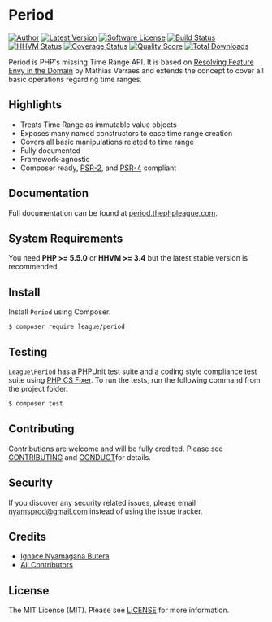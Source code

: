 Period
============

[![Author](http://img.shields.io/badge/author-@nyamsprod-blue.svg?style=flat-square)](https://twitter.com/nyamsprod)
[![Latest Version](https://img.shields.io/github/release/thephpleague/period.svg?style=flat-square)](https://github.com/thephpleague/period/releases)
[![Software License](https://img.shields.io/badge/license-MIT-brightgreen.svg?style=flat-square)](LICENSE.md)
[![Build Status](https://img.shields.io/travis/thephpleague/period/master.svg?style=flat-square)](https://travis-ci.org/thephpleague/period)
[![HHVM Status](https://img.shields.io/hhvm/league/period.svg?style=flat-square)](http://hhvm.h4cc.de/package/league/period)
[![Coverage Status](https://img.shields.io/scrutinizer/coverage/g/thephpleague/period.svg?style=flat-square)](https://scrutinizer-ci.com/g/thephpleague/period/code-structure)
[![Quality Score](https://img.shields.io/scrutinizer/g/thephpleague/period.svg?style=flat-square)](https://scrutinizer-ci.com/g/thephpleague/period)
[![Total Downloads](https://img.shields.io/packagist/dt/league/period.svg?style=flat-square)](https://packagist.org/packages/league/period)

Period is PHP's missing Time Range API. It is based on [Resolving Feature Envy in the Domain](http://verraes.net/2014/08/resolving-feature-envy-in-the-domain/) by Mathias Verraes and extends the concept to cover all basic operations regarding time ranges.

## Highlights

- Treats Time Range as immutable value objects
- Exposes many named constructors to ease time range creation
- Covers all basic manipulations related to time range
- Fully documented
- Framework-agnostic
- Composer ready, [PSR-2], and [PSR-4] compliant

Documentation
-------

Full documentation can be found at [period.thephpleague.com](http://period.thephpleague.com).

System Requirements
-------

You need **PHP >= 5.5.0** or **HHVM >= 3.4** but the latest stable version is recommended.

Install
-------

Install `Period` using Composer.

```
$ composer require league/period
```

Testing
-------

`League\Period` has a [PHPUnit](https://phpunit.de) test suite and a coding style compliance test suite using [PHP CS Fixer](http://cs.sensiolabs.org/). To run the tests, run the following command from the project folder.

``` bash
$ composer test
```

Contributing
-------

Contributions are welcome and will be fully credited. Please see [CONTRIBUTING](CONTRIBUTING.md) and [CONDUCT](CONDUCT.md)for details.

Security
-------

If you discover any security related issues, please email nyamsprod@gmail.com instead of using the issue tracker.

Credits
-------

- [Ignace Nyamagana Butera](https://github.com/nyamsprod)
- [All Contributors](https://github.com/thephpleague/period/graphs/contributors)

[PSR-2]: http://www.php-fig.org/psr/psr-2/
[PSR-4]: http://www.php-fig.org/psr/psr-4/

License
-------

The MIT License (MIT). Please see [LICENSE](LICENSE) for more information.